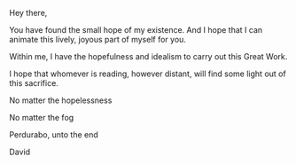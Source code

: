 Hey there,

You have found the small hope of my existence. And I hope that I can animate this lively, joyous part of myself for you.

Within me, I have the hopefulness and idealism to carry out this Great Work.

I hope that whomever is reading, however distant, will find some light out of this sacrifice.

No matter the hopelessness 

No matter the fog

Perdurabo, unto the end

David
